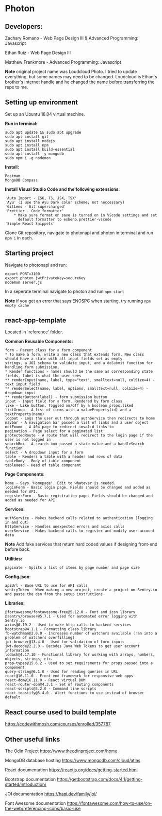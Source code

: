 # Photon

## Developers:

Zachary Romano - Web Page Design III & Advanced Programming: Javascript

Ethan Ruiz - Web Page Design III

Matthew Frankmore - Advanced Programming: Javascript

**Note** original project name was Loudcloud Photo. I tried to update everything, but some names may need to be changed. Loudcloud is Ethan's brother's internet handle and he changed the name before transferring the repo to me.

## Setting up environment
Set up an Ubuntu 18.04 virtual machine.

**Run in terminal:**
 ```
sudo apt update && sudo apt upgrade
sudo apt install git
sudo apt install nodejs
sudo apt install npm
sudo apt install build-essential
sudo apt install -y mongodb
sudo npm i -g nodemon
```

**Install:**
```
Postman
MongoDB Compass
```

**Install Visual Studio Code and the following extensions:**
```
'Auto Import - ES6, TS, JSX, TSX'
'Ayu' (I use the Ayu Dark color scheme; not neccessary)
'GitLens - Git supercharged'
'Prettier - Code formatter'
    * Make sure format on save is turned on in VScode settings and set 
      default formatter to esbenp.prettier-vscode
'Simple React Snippets'
```

Clone Git repository, navigate to photonapi and photon in terminal and run `npm i` in each.

## Starting project

Navigate to photonapi and run:
```
export PORT=3100
export photon_jwtPrivateKey=secureKey
nodemon server.js
```
In a seperate terminal navigate to photon and run `npm start`

**Note** if you get an error that says ENOSPC when starting, try running `npm empty cache`

## react-app-template

Located in 'reference' folder.

**Common Reusable Components:**
```
form - Parent class for a form component
* To make a form, write a new class that extends form. New class should have a state with all input fields set as empty
strings, a JOI schema to validate input, and a doSubmit function for handling form submission.
* Render functions - names should be the same as corresponding state fields, label is what the user sees
** renderInput(name, label, type="text", smalltext=null, colSize=4) - text input field
** renderSelect(name, label, options, smalltext=null, colSize=4) - dropdown input
** renderButton(label) - form submission button
input - Input field for a form. Rendered by form class
like - Like button. Toggled on/off by a boolean props.liked
listGroup - A list of items with a valueProperty(id) and a textProperty(name)
logout - Logs the user out through authService then redirects to home
navbar - A navigation bar passed a list of links and a user object
notFound - A 404 page to redirect invalid links to
pagination - Page select for a paginated list
protectedRoute - A route that will redirect to the login page if the user is not logged in
searchBox - A search box passed a state value and a handleSearch function
select - A dropdown input for a form
table - Renders a table with a header and rows of data
tableBody - Body of table component
tableHead - Head of table component
```

**Page Components:**
```
home - Says 'Homepage'. Edit to whatever is needed.
loginForm - Basic login page. Fields should be changed and added as needed for API.
registerForm - Basic registration page. Fields should be changed and added as needed for API.
```

**Services:**
```
authService - Makes backend calls related to authentication (logging in and out)
httpService - Handles unexpected errors and axios calls
userService - Makes backend calls to register and modify user account data
```
**Note** Add fake services that return hard coded values if designing front-end before back.

**Utilities:**
```
paginate - Splits a list of items by page number and page size
```
**Config.json:**
```
apiUrl - Base URL to use for API calls
sentryToken - When making a new project, create a project on Sentry.io and paste the dsn from the setup instructions
```

**Libraries:**
```
@fortawesome/fontawesome-free@5.12.0 - Font and icon library
@sentry/browser@5.7.1 - Used for automated error logging with Sentry.io
axios@0.19.2 - Used to make http calls to backend services
bootstrap@4.1.1 - Formatting class library
fb-watchman@2.0.0 - Increases number of watchers available (ran into a problem of watchers overfilling)
joi-browser@13.4.0 - Used for validation of form inputs
jwt-decode@2.2.0 - Decodes Java Web Tokens to get user account information
lodash@4.17.10 - Functional library for working with arrays, numbers, objects, strings, etc.
prop-types@15.6.2 - Used to set requirements for props passed into a component
query-string@6.1.0 - Used for reading queries in URL
react@16.11.0 - Front end framework for responsive web apps
react-dom@16.11.0 - React virtual DOM
react-router-dom@4.3.1 - Set of routing components
react-scripts@3.2.0 - Command line scripts
react-toastify@5.4.0 - Alert functions to use instead of browser default
```

## React course used to build template
https://codewithmosh.com/courses/enrolled/357787

## Other useful links
The Odin Project           https://www.theodinproject.com/home

MongoDB database hosting   https://www.mongodb.com/cloud/atlas

React documentation        https://reactjs.org/docs/getting-started.html

Bootstrap documentation    https://getbootstrap.com/docs/4.1/getting-started/introduction/

JOI documentation          https://hapi.dev/family/joi/

Font Awesome documentation https://fontawesome.com/how-to-use/on-the-web/referencing-icons/basic-use
